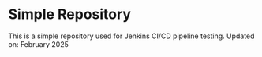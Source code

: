 # Simple Repository

This is a simple repository used for Jenkins CI/CD pipeline testing.
Updated on: February 2025

